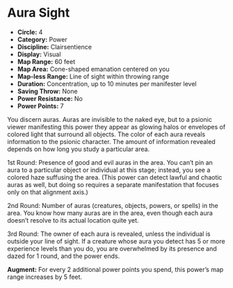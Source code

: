 # Aura Sight

- **Circle:** 4
- **Category:** Power
- **Discipline:** Clairsentience
- **Display:** Visual
- **Map Range:** 60 feet
- **Map Area:** Cone-shaped emanation centered on you
- **Map-less Range:** Line of sight within throwing range
- **Duration:** Concentration, up to 10 minutes per manifester level
- **Saving Throw:** None
- **Power Resistance:** No
- **Power Points:** 7

You discern auras. Auras are invisible to the naked eye, but to a psionic viewer manifesting this power they appear as glowing halos or envelopes of colored light that surround all objects. The color of each aura reveals information to the psionic character. The amount of information revealed depends on how long you study a
particular area.

1st Round: Presence of good and evil auras in the area. You can’t pin an aura to a particular object or individual at this stage; instead, you see a colored haze suffusing the area. (This power can detect lawful and chaotic auras as well, but doing so requires a separate manifestation that focuses only on that alignment axis.)

2nd Round: Number of auras (creatures, objects, powers, or spells) in the area. You know how many auras are in the area, even though each aura doesn’t resolve to its actual location quite yet.

3rd Round: The owner of each aura is revealed, unless the individual is outside your line of sight. If a creature whose aura you detect has 5 or more experience levels than you do, you are overwhelmed by its presence and dazed for 1 round, and the power ends.

**Augment:** For every 2 additional power points you spend, this power’s map range increases by 5 feet.

